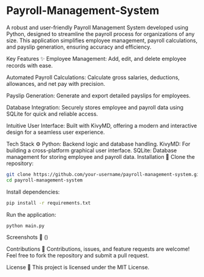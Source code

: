 # Payroll-Management-System
A robust and user-friendly Payroll Management System developed using Python, designed to streamline the payroll process for organizations of any size. This application simplifies employee management, payroll calculations, and payslip generation, ensuring accuracy and efficiency.

Key Features ✨
Employee Management:
Add, edit, and delete employee records with ease.

Automated Payroll Calculations:
Calculate gross salaries, deductions, allowances, and net pay with precision.

Payslip Generation:
Generate and export detailed payslips for employees.

Database Integration:
Securely stores employee and payroll data using SQLite for quick and reliable access.

Intuitive User Interface:
Built with KivyMD, offering a modern and interactive design for a seamless user experience.

Tech Stack ⚙️
Python: Backend logic and database handling.
KivyMD: For building a cross-platform graphical user interface.
SQLite: Database management for storing employee and payroll data.
Installation 🚀
Clone the repository:

```bash
git clone https://github.com/your-username/payroll-management-system.git
cd payroll-management-system
```
Install dependencies:

```bash
pip install -r requirements.txt
```
Run the application:

```bash
python main.py
```

Screenshots 📸
()

Contributions 🤝
Contributions, issues, and feature requests are welcome! Feel free to fork the repository and submit a pull request.

License 📜
This project is licensed under the MIT License.
